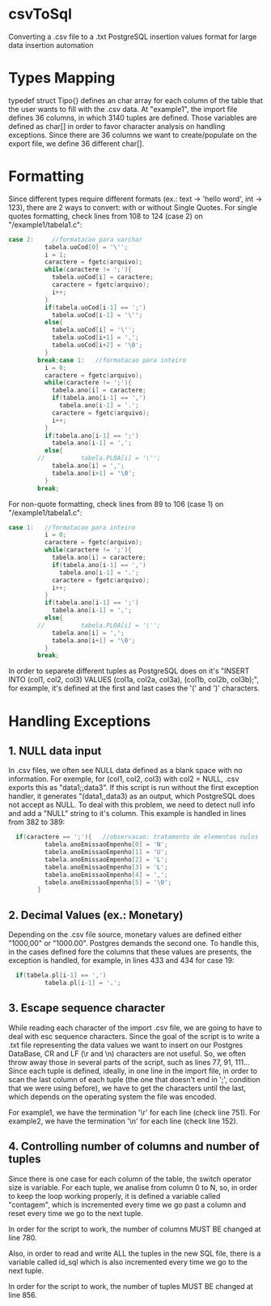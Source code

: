 # csvToSql
Converting a .csv file to a .txt PostgreSQL insertion values format for large data insertion automation

# Types Mapping
typedef struct Tipo{} defines an char array for each column of the table that the user wants to fill with the .csv data. At "example1", the import file defines 36 columns, in which 3140 tuples are defined. Those variables are defined as char[] in order to favor character analysis on handling exceptions. Since there are 36 columns we want to create/populate on the export file, we define 36 different char[].

# Formatting
Since different types require different formats (ex.: text -> 'hello word', int -> 123), there are 2 ways to convert: with or without Single Quotes.
For single quotes formatting, check lines from 108 to 124 (case 2) on "/example1/tabela1.c":
```c
case 2:     //formatacao para varchar
          tabela.uoCod[0] = '\'';
          i = 1;
          caractere = fgetc(arquivo);
          while(caractere != ';'){
            tabela.uoCod[i] = caractere;
            caractere = fgetc(arquivo);
            i++;
          }
          if(tabela.uoCod[i-1] == ';')
            tabela.uoCod[i-1] = '\'';
          else{
            tabela.uoCod[i] = '\'';
            tabela.uoCod[i+1] = ',';
            tabela.uoCod[i+2] = '\0';
          }
        break;case 1:   //formatacao para inteiro
          i = 0;
          caractere = fgetc(arquivo);
          while(caractere != ';'){
            tabela.ano[i] = caractere;
            if(tabela.ano[i-1] == ',')
              tabela.ano[i-1] = '.';
            caractere = fgetc(arquivo);
            i++;
          }
          if(tabela.ano[i-1] == ';')
            tabela.ano[i-1] = ',';
          else{
        //          tabela.PLOA[i] = '\'';
            tabela.ano[i] = ',';
            tabela.ano[i+1] = '\0';
          }
        break;
```
For non-quote formatting, check lines from 89 to 106 (case 1) on "/example1/tabela1.c":
```c
case 1:   //formatacao para inteiro
          i = 0;
          caractere = fgetc(arquivo);
          while(caractere != ';'){
            tabela.ano[i] = caractere;
            if(tabela.ano[i-1] == ',')
              tabela.ano[i-1] = '.';
            caractere = fgetc(arquivo);
            i++;
          }
          if(tabela.ano[i-1] == ';')
            tabela.ano[i-1] = ',';
          else{
        //          tabela.PLOA[i] = '\'';
            tabela.ano[i] = ',';
            tabela.ano[i+1] = '\0';
          }
        break;
```
In order to separete different tuples as PostgreSQL does on it's "INSERT INTO (col1, col2, col3) VALUES (col1a, col2a, col3a), (col1b, col2b, col3b);", for example, it's defined at the first and last cases the '(' and ')' characters.

# Handling Exceptions
## 1. NULL data input
In .csv files, we often see NULL data defined as a blank space with no information. For exemple, for (col1, col2, col3) with col2 = NULL, .csv exports this as "data1;;data3". If this script is run without the first exception handler, it generates "(data1,,data3) as an output, which PostgreSQL does not accept as NULL. To deal with this problem, we need to detect null info and add a "NULL" string to it's column. This example is handled in lines from 382 to 389:

```c
  if(caractere == ';'){   //observacao: tratamento de elementos nulos
          tabela.anoEmissaoEmpenho[0] = 'N';
          tabela.anoEmissaoEmpenho[1] = 'U';
          tabela.anoEmissaoEmpenho[2] = 'L';
          tabela.anoEmissaoEmpenho[3] = 'L';
          tabela.anoEmissaoEmpenho[4] = ',';
          tabela.anoEmissaoEmpenho[5] = '\0';
        }
```
## 2. Decimal Values (ex.: Monetary)
Depending on the .csv file source, monetary values are defined either "1000,00" or "1000.00". Postgres demands the second one. To handle this, in the cases defined fore the columns that these values are presents, the exception is handled, for example, in lines 433 and 434 for case 19:
```c
  if(tabela.pl[i-1] == ',')
          tabela.pl[i-1] = '.';
```

## 3. Escape sequence character
While reading each character of the import .csv file, we are going to have to deal with esc sequence characters. Since the goal of the script is to write a .txt file representing the data values we want to insert on our Postgres DataBase, CR and LF (\r and \n) characters are not useful. So, we often throw away those in several parts of the script, such as lines 77, 91, 111... Since each tuple is defined, ideally, in one line in the import file, in order to scan the last column of each tuple (the one that doesn't end in ';', condition that we were using before), we have to get the characters until the last, which depends on the operating system the file was encoded.

For example1, we have the termination '\r' for each line (check line 751).
For example2, we have the termination '\n' for each line (check line 152).

## 4. Controlling number of columns and number of tuples
Since there is one case for each column of the table, the switch operator size is variable. For each tuple, we analise from column 0 to N, so, in order to keep the loop working properly, it is defined a variable called "contagem", which is incremented every time we go past a column and reset every time we go to the next tuple.

In order for the script to work, the number of columns MUST BE changed at line 780.

Also, in order to read and write ALL the tuples in the new SQL file, there is a variable called id_sql which is also incremented every time we go to the next tuple. 

In order for the script to work, the number of tuples MUST BE changed at line 856.
